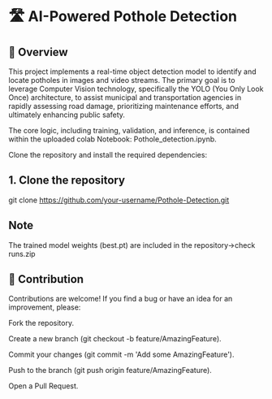 # 🛣️ AI-Powered Pothole Detection

## 📝 Overview
This project implements a real-time object detection model to identify and locate potholes in images and video streams. The primary goal is to leverage Computer Vision technology, specifically the YOLO (You Only Look Once) architecture, to assist municipal and transportation agencies in rapidly assessing road damage, prioritizing maintenance efforts, and ultimately enhancing public safety.

The core logic, including training, validation, and inference, is contained within the uploaded colab Notebook: Pothole_detection.ipynb.

Clone the repository and install the required dependencies:
## 1. Clone the repository
git clone https://github.com/your-username/Pothole-Detection.git


## Note
The trained model weights (best.pt) are included in the repository->check runs.zip

## 🤝 Contribution
Contributions are welcome! If you find a bug or have an idea for an improvement, please:

Fork the repository.

Create a new branch (git checkout -b feature/AmazingFeature).

Commit your changes (git commit -m 'Add some AmazingFeature').

Push to the branch (git push origin feature/AmazingFeature).

Open a Pull Request.
